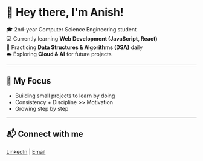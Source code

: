 # 👋 Hey there, I'm Anish!

🎓 2nd-year Computer Science Engineering student  
💻 Currently learning **Web Development (JavaScript, React)**  
🧩 Practicing **Data Structures & Algorithms (DSA)** daily  
☁️ Exploring **Cloud & AI** for future projects  

---

## 🚀 My Focus
- Building small projects to learn by doing  
- Consistency + Discipline >> Motivation  
- Growing step by step 

---

## 📬 Connect with me
[LinkedIn](https://www.linkedin.com/in/anish-md-52bbb6329/) | [Email](anishmd200622@gmail.com)

